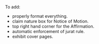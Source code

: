 To add:

- properly format everything.
- claim nature box for Notice of Motion.
- top right hand corner for the Affirmation.
- automatic enforcement of jurat rule.
- exhibit cover pages.

